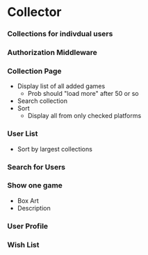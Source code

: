# Collector


### Collections for indivdual users


### Authorization Middleware


### Collection Page
* Display list of all added games
  	* Prob should "load more" after 50 or so
* Search collection
* Sort
 	* Display all from only checked platforms


### User List
* Sort by largest collections


### Search for Users



### Show one game
* Box Art
* Description


### User Profile


### Wish List
